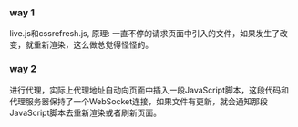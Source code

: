 ### way 1
live.js和cssrefresh.js, 原理: 一直不停的请求页面中引入的文件，如果发生了改变，就重新渲染，这么做总觉得怪怪的。


### way 2
进行代理，实际上代理地址自动向页面中插入一段JavaScript脚本，这段代码和代理服务器保持了一个WebSocket连接，如果文件有更新，就会通知那段JavaScript脚本去重新渲染或者刷新页面。